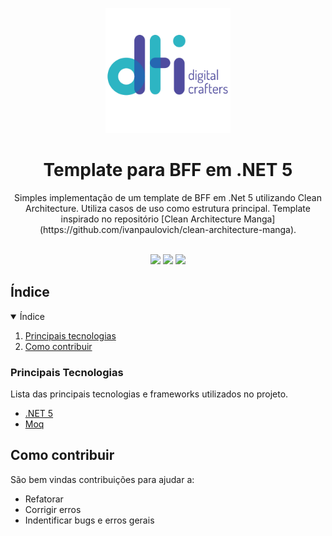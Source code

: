 
<p align="center">
  <img src="assets/logo-dti.png" alt="Logo" width="auto" height="200">
  <h1 align="center">Template para BFF em .NET 5</h1>
  <p align="center">
    Simples implementação de um template de BFF em .Net 5 utilizando Clean Architecture. Utiliza casos de uso como estrutura principal. Template inspirado no repositório [Clean Architecture Manga](https://github.com/ivanpaulovich/clean-architecture-manga).
  </p>
</p>

<br />

<div align="center">
  <a href="https://github.com/dtidigitalcrafters/TemplateBFF/graphs/contributors" alt="Contributors">
        <img src="https://img.shields.io/github/contributors/dtidigitalcrafters/TemplateBFF?color=green&style=for-the-badge" /></a>
  <a href="https://github.com/dtidigitalcrafters/TemplateBFF/issues" alt="Issues">
        <img src="https://img.shields.io/github/issues-raw/dtidigitalcrafters/TemplateBFF?style=for-the-badge" /></a>
  <a href="#" alt="Build Status">
        <img src="https://img.shields.io/static/v1?label=build&message=Passando&color=success&style=for-the-badge" /></a>
</div>

## Índice

<details open="open">
  <summary>Índice</summary>
  <ol>
    <li>
      <a href="#principais-tecnologias">Principais tecnologias</a>
    </li>
    <li><a href="#como-contribuir">Como contribuir</a></li>
  </ol>
</details>

### Principais Tecnologias

Lista das principais tecnologias e frameworks utilizados no projeto.

- [.NET 5](https://docs.microsoft.com/en-us/dotnet/core/dotnet-five)
- [Moq](https://github.com/Moq/moq4/wiki/Quickstart)

## Como contribuir

 São bem vindas contribuições para ajudar a:
 * Refatorar
 * Corrigir erros
 * Indentificar bugs e erros gerais